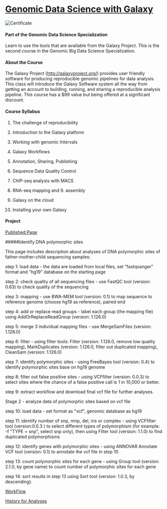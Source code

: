 # [Genomic Data Science with Galaxy](https://www.coursera.org/course/gengalaxy)

![Certificate](https://github.com/lanttern/Genomic-Data-Science/blob/master/Course2_Genomic%20Data%20Science%20with%20Galaxy/images/Coursera%20gengalaxy%202015_certificate.png)

#### Part of the Genomic Data Science Specialization
Learn to use the tools that are available from the Galaxy Project. This is the second course in the Genomic Big Data Science Specialization.

#### About the Course
The Galaxy Project (http://galaxyproject.org/) provides user friendly software for producing reproducible genomic pipelines for data analysis. This class will introduce the Galaxy Software system all the way from getting an account to building, running, and sharing a reproducible analysis pipeline. This course has a $99 value but being offered at a significant discount.

#### Course Syllabus
1. The challenge of reproducibility

2. Introduction to the Galaxy platform

3. Working with genomic Intervals

4. Galaxy Workflows

5. Annotation, Sharing, Publishing

6. Sequence Data Quality Control

7. ChIP-seq analysis with MACS

8. RNA-seq mapping and 9. assembly

9. Galaxy on the cloud

10. Installing your own Galaxy

#### Project

[Published Page]( https://usegalaxy.org/u/coursera/p/genomic-data-science-with-galaxyidentify-polymorphic-sites)

#####Identify DNA polymorphic sites

This page includes description about analyses of DNA polymorphic sites of father-mother-child sequencing samples:

step 1: load data - the data are loaded from local files, set "fastqsanger" format and "hg19" database on the starting page

step 2: check quality of all sequencing files - use FastQC tool (version: 0.63) to check quality of the sequencing

step 3: mapping - use BWA-MEM tool (version: 0.1) to map sequence to reference genome (choose hg19 as reference), paired end

step 4: add or replace read groups - label each group (the mapping file) using AddOrReplaceReadGroup (version: 1.126.0)

step 5: merge 3 individual mapping files - use MergeSamFiles (version: 1.126.0)

step 6: filter - using filter tools: Filter (version: 1.126.0, remove low quality mapping), MarkDuplicates (version: 1.126.0, filter out duplicated mapping), CleanSam (version: 1.126.0)

step 7: identify polymorphic sites - using FreeBayes tool (version: 0.4) to identify polymorphic sites base on hg19 genome

step 8: filter out false positive sites - using VCFfilter (version: 0.0.3) to select sites where the chance of a false positive call is 1 in 10,000 or better.

step 9: extract workflow and download final vcf file for further analyses.

Stage 2 - analyze data of polymorphic sites based on vcf file

step 10: load data - set format as "vcf", genomic database as hg19

step 11: identify number of snp, mnp, del, ins or complex - using VCFfilter tool (version:0.0.3 ) to select different types of polymorphism (for example: -f "TYPE = snp", select snp only), then using Filter tool (version: 1.1.0) to find duplicated polymorphisms

step 12: identify genes with polymorphic sites - using ANNOVAR Annotate VCF tool (version: 0.1) to annotate the  vcf file in step 10

step 13: count polymorphic sites for each gene - using Group tool (version: 2.1.0, by gene name) to count number of polymorphic sites for each gene

step 14: sort results in step 13 using Sort tool (version: 1.0.3, by descending).

[WorkFlow](https://usegalaxy.org/workflow/display_by_username_and_slug?username=coursera&slug=workflow-constructed-from-history-genomic-data-science-with-galaxy-project---completed)

[History for Analyses](https://usegalaxy.org/u/coursera/h/workflow-constructed-from-history-genomic-data-science-with-galaxy-project---completed)
